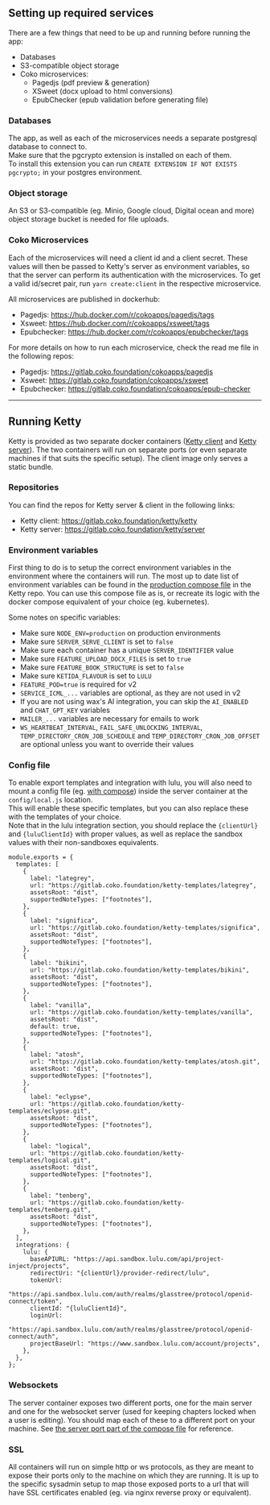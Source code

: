 ## Setting up required services

There are a few things that need to be up and running before running the app:

- Databases
- S3-compatible object storage
- Coko microservices:
  - Pagedjs (pdf preview & generation)
  - XSweet (docx upload to html conversions)
  - EpubChecker (epub validation before generating file)

### Databases

The app, as well as each of the microservices needs a separate postgresql database to connect to.  
Make sure that the pgcrypto extension is installed on each of them.  
To install this extension you can run `CREATE EXTENSION IF NOT EXISTS pgcrypto;` in your postgres environment.

### Object storage

An S3 or S3-compatible (eg. Minio, Google cloud, Digital ocean and more) object storage bucket is needed for file uploads.

### Coko Microservices

Each of the microservices will need a client id and a client secret. These values will then be passed to Ketty's server as environment variables, so that the server can perform its authentication with the microservices. To get a valid id/secret pair, run `yarn create:client` in the respective microservice.

All microservices are published in dockerhub:

- Pagedjs: https://hub.docker.com/r/cokoapps/pagedjs/tags
- Xsweet: https://hub.docker.com/r/cokoapps/xsweet/tags
- Epubchecker: https://hub.docker.com/r/cokoapps/epubchecker/tags

For more details on how to run each microservice, check the read me file in the following repos:

- Pagedjs: https://gitlab.coko.foundation/cokoapps/pagedjs
- Xsweet: https://gitlab.coko.foundation/cokoapps/xsweet
- Epubchecker: https://gitlab.coko.foundation/cokoapps/epub-checker

---

## Running Ketty

Ketty is provided as two separate docker containers ([Ketty client](https://hub.docker.com/r/cokoapps/ketty-client/tags) and [Ketty server](https://hub.docker.com/r/cokoapps/ketty-server/tags)). The two containers will run on separate ports (or even separate machines if that suits the specific setup). The client image only serves a static bundle.

### Repositories

You can find the repos for Ketty server & client in the following links:

- Ketty client: https://gitlab.coko.foundation/ketty/ketty
- Ketty server: https://gitlab.coko.foundation/ketty/server

### Environment variables

First thing to do is to setup the correct environment variables in the environment where the containers will run. The most up to date list of environment variables can be found in the [production compose file](https://gitlab.coko.foundation/ketty/ketty/-/blob/main/docker-compose.demo-deploy.yml?ref_type=heads) in the Ketty repo. You can use this compose file as is, or recreate its logic with the docker compose equivalent of your choice (eg. kubernetes).

Some notes on specific variables:

- Make sure `NODE_ENV=production` on production environments
- Make sure `SERVER_SERVE_CLIENT` is set to `false`
- Make sure each container has a unique `SERVER_IDENTIFIER` value
- Make sure `FEATURE_UPLOAD_DOCX_FILES` is set to `true`
- Make sure `FEATURE_BOOK_STRUCTURE` is set to `false`
- Make sure `KETIDA_FLAVOUR` is set to `LULU`
- `FEATURE_POD=true` is required for v2
- `SERVICE_ICML_...` variables are optional, as they are not used in v2
- If you are not using wax's AI integration, you can skip the `AI_ENABLED` and `CHAT_GPT_KEY` variables
- `MAILER_...` variables are necessary for emails to work
- `WS_HEARTBEAT_INTERVAL`, `FAIL_SAFE_UNLOCKING_INTERVAL`, `TEMP_DIRECTORY_CRON_JOB_SCHEDULE` and `TEMP_DIRECTORY_CRON_JOB_OFFSET` are optional unless you want to override their values

### Config file

To enable export templates and integration with lulu, you will also need to mount a config file (eg. [with compose](https://gitlab.coko.foundation/ketty/ketty/-/blob/main/docker-compose.demo-deploy.yml?ref_type=heads#L67)) inside the server container at the `config/local.js` location.  
This will enable these specific templates, but you can also replace these with the templates of your choice.  
Note that in the lulu integration section, you should replace the `{clientUrl}` and `{luluClientId}` with proper values, as well as replace the sandbox values with their non-sandboxes equivalents.

```
module.exports = {
  templates: [
    {
      label: "lategrey",
      url: "https://gitlab.coko.foundation/ketty-templates/lategrey",
      assetsRoot: "dist",
      supportedNoteTypes: ["footnotes"],
    },
    {
      label: "significa",
      url: "https://gitlab.coko.foundation/ketty-templates/significa",
      assetsRoot: "dist",
      supportedNoteTypes: ["footnotes"],
    },
    {
      label: "bikini",
      url: "https://gitlab.coko.foundation/ketty-templates/bikini",
      assetsRoot: "dist",
      supportedNoteTypes: ["footnotes"],
    },
    {
      label: "vanilla",
      url: "https://gitlab.coko.foundation/ketty-templates/vanilla",
      assetsRoot: "dist",
      default: true,
      supportedNoteTypes: ["footnotes"],
    },
    {
      label: "atosh",
      url: "https://gitlab.coko.foundation/ketty-templates/atosh.git",
      assetsRoot: "dist",
      supportedNoteTypes: ["footnotes"],
    },
    {
      label: "eclypse",
      url: "https://gitlab.coko.foundation/ketty-templates/eclypse.git",
      assetsRoot: "dist",
      supportedNoteTypes: ["footnotes"],
    },
    {
      label: "logical",
      url: "https://gitlab.coko.foundation/ketty-templates/logical.git",
      assetsRoot: "dist",
      supportedNoteTypes: ["footnotes"],
    },
    {
      label: "tenberg",
      url: "https://gitlab.coko.foundation/ketty-templates/tenberg.git",
      assetsRoot: "dist",
      supportedNoteTypes: ["footnotes"],
    },
  ],
  integrations: {
    lulu: {
      baseAPIURL: "https://api.sandbox.lulu.com/api/project-inject/projects",
      redirectUri: "{clientUrl}/provider-redirect/lulu",
      tokenUrl:
        "https://api.sandbox.lulu.com/auth/realms/glasstree/protocol/openid-connect/token",
      clientId: "{luluClientId}",
      loginUrl:
        "https://api.sandbox.lulu.com/auth/realms/glasstree/protocol/openid-connect/auth",
      projectBaseUrl: "https://www.sandbox.lulu.com/account/projects",
    },
  },
};
```

### Websockets

The server container exposes two different ports, one for the main server and one for the websocket server (used for keeping chapters locked when a user is editing). You should map each of these to a different port on your machine. See [the server port part of the compose file](https://gitlab.coko.foundation/ketty/ketty/-/blob/main/docker-compose.demo-deploy.yml?ref_type=heads#L18-19) for reference.

### SSL

All containers will run on simple http or ws protocols, as they are meant to expose their ports only to the machine on which they are running. It is up to the specific sysadmin setup to map those exposed ports to a url that will have SSL certificates enabled (eg. via nginx reverse proxy or equivalent).
